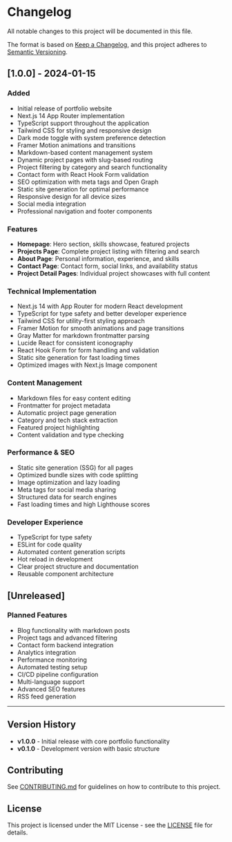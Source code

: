 # Changelog

All notable changes to this project will be documented in this file.

The format is based on [Keep a Changelog](https://keepachangelog.com/en/1.0.0/),
and this project adheres to [Semantic Versioning](https://semver.org/spec/v2.0.0.html).

## [1.0.0] - 2024-01-15

### Added
- Initial release of portfolio website
- Next.js 14 App Router implementation
- TypeScript support throughout the application
- Tailwind CSS for styling and responsive design
- Dark mode toggle with system preference detection
- Framer Motion animations and transitions
- Markdown-based content management system
- Dynamic project pages with slug-based routing
- Project filtering by category and search functionality
- Contact form with React Hook Form validation
- SEO optimization with meta tags and Open Graph
- Static site generation for optimal performance
- Responsive design for all device sizes
- Social media integration
- Professional navigation and footer components

### Features
- **Homepage**: Hero section, skills showcase, featured projects
- **Projects Page**: Complete project listing with filtering and search
- **About Page**: Personal information, experience, and skills
- **Contact Page**: Contact form, social links, and availability status
- **Project Detail Pages**: Individual project showcases with full content

### Technical Implementation
- Next.js 14 with App Router for modern React development
- TypeScript for type safety and better developer experience
- Tailwind CSS for utility-first styling approach
- Framer Motion for smooth animations and page transitions
- Gray Matter for markdown frontmatter parsing
- Lucide React for consistent iconography
- React Hook Form for form handling and validation
- Static site generation for fast loading times
- Optimized images with Next.js Image component

### Content Management
- Markdown files for easy content editing
- Frontmatter for project metadata
- Automatic project page generation
- Category and tech stack extraction
- Featured project highlighting
- Content validation and type checking

### Performance & SEO
- Static site generation (SSG) for all pages
- Optimized bundle sizes with code splitting
- Image optimization and lazy loading
- Meta tags for social media sharing
- Structured data for search engines
- Fast loading times and high Lighthouse scores

### Developer Experience
- TypeScript for type safety
- ESLint for code quality
- Automated content generation scripts
- Hot reload in development
- Clear project structure and documentation
- Reusable component architecture

## [Unreleased]

### Planned Features
- Blog functionality with markdown posts
- Project tags and advanced filtering
- Contact form backend integration
- Analytics integration
- Performance monitoring
- Automated testing setup
- CI/CD pipeline configuration
- Multi-language support
- Advanced SEO features
- RSS feed generation

---

## Version History

- **v1.0.0** - Initial release with core portfolio functionality
- **v0.1.0** - Development version with basic structure

## Contributing

See [CONTRIBUTING.md](CONTRIBUTING.md) for guidelines on how to contribute to this project.

## License

This project is licensed under the MIT License - see the [LICENSE](LICENSE) file for details.

